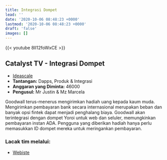 ```yaml
---
title: Integrasi Dompet
lead: ''
date: '2020-10-06 08:48:23 +0000'
lastmod: '2020-10-06 08:48:23 +0000'
draft: 'false'
images: []
---
```


{{&lt;  youtube 8lI12foWxCE &gt;}}

## Catalyst TV - Integrasi Dompet

- [Ideascale](https://cardano.ideascale.com/c/idea/422940)
- **Tantangan:** Dapps, Produk &amp; Integrasi
- **Anggaran yang Diminta:** 46000
- **Pengusul:** Mr Justin &amp; Mz Marcela

Goodwall terus-menerus mengirimkan hadiah uang kepada kaum muda. Mengirimkan pembayaran bank secara internasional merupakan beban dan banyak opsi fintek dapat menjadi penghalang biaya. Goodwall akan terintegrasi dengan dompet Yoroi untuk web dan seluler, memungkinkan pembayaran instan ADA. Pengguna yang diberikan hadiah hanya perlu memasukkan ID dompet mereka untuk meringankan pembayaran.

### Lacak tim melalui:

- [Webiste](https://www.goodwall.io)

